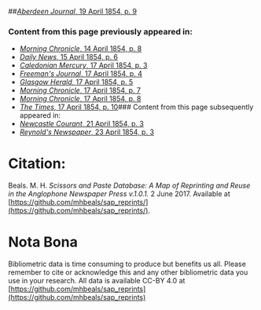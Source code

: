 ##[*Aberdeen Journal*, 19 April 1854, p. 9](https://mhbeals.github.io/sap_html/Aberdeen-Journal/Aberdeen-Journal-19-April-1854-p-9)

### Content from this page previously appeared in:
+ [*Morning Chronicle*, 14 April 1854, p. 8](https://mhbeals.github.io/sap_html/Morning-Chronicle/Morning-Chronicle-14-April-1854-p-8)
+ [*Daily News*, 15 April 1854, p. 6](https://mhbeals.github.io/sap_html/Daily-News/Daily-News-15-April-1854-p-6)
+ [*Caledonian Mercury*, 17 April 1854, p. 3](https://mhbeals.github.io/sap_html/Caledonian-Mercury/Caledonian-Mercury-17-April-1854-p-3)
+ [*Freeman's Journal*, 17 April 1854, p. 4](https://mhbeals.github.io/sap_html/Freeman's-Journal/Freeman's-Journal-17-April-1854-p-4)
+ [*Glasgow Herald*, 17 April 1854, p. 5](https://mhbeals.github.io/sap_html/Glasgow-Herald/Glasgow-Herald-17-April-1854-p-5)
+ [*Morning Chronicle*, 17 April 1854, p. 7](https://mhbeals.github.io/sap_html/Morning-Chronicle/Morning-Chronicle-17-April-1854-p-7)
+ [*Morning Chronicle*, 17 April 1854, p. 8](https://mhbeals.github.io/sap_html/Morning-Chronicle/Morning-Chronicle-17-April-1854-p-8)
+ [*The Times*, 17 April 1854, p. 10](https://mhbeals.github.io/sap_html/The-Times/The-Times-17-April-1854-p-10)### Content from this page subsequently appeared in:
+ [*Newcastle Courant*, 21 April 1854, p. 3](https://mhbeals.github.io/sap_html/Newcastle-Courant/Newcastle-Courant-21-April-1854-p-3)
+ [*Reynold's Newspaper*, 23 April 1854, p. 3](https://mhbeals.github.io/sap_html/Reynold's-Newspaper/Reynold's-Newspaper-23-April-1854-p-3)
                    
# Citation: 

Beals. M. H. *Scissors and Paste Database: A Map of Reprinting and Reuse in the Anglophone Newspaper Press v.1.0.1.* 2 June 2017. Available at [https://github.com/mhbeals/sap_reprints/](https://github.com/mhbeals/sap_reprints/). 
                    
# Nota Bona

Bibliometric data is time consuming to produce but benefits us all. Please remember to cite or acknowledge this and any other bibliometric data you use in your research. All data is available CC-BY 4.0 at [https://github.com/mhbeals/sap_reprints](https://github.com/mhbeals/sap_reprints)